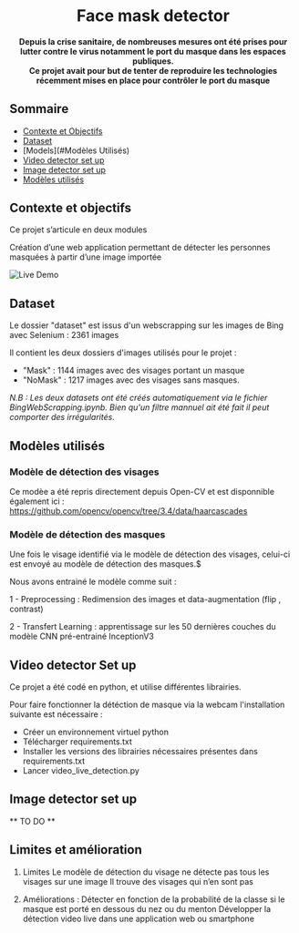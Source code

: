 <h1 align="center">Face mask detector</h1> 

<div align= "center">
  <h4>Depuis la crise sanitaire, de nombreuses mesures ont été prises pour lutter contre le virus notamment le port du masque dans les espaces publiques. <br> 
    Ce projet avait pour but de tenter de reproduire les technologies récemment mises en place pour contrôler le port du masque
</h4>
</div>

## Sommaire
  - [Contexte et Objectifs](#Contexte-et-objectifs)
  - [Dataset](#Dataset)
  - [Models](#Modèles Utilisés)
  - [Video detector set up](#VideoSetUp)
  - [Image detector set up](#ImageSetUp)
  - [Modèles utilisés](#Modèles-utilisés)


## Contexte et objectifs
Ce projet s’articule en deux modules

Création d’une web application permettant de détecter les personnes masquées à partir d’une image importée

![Live Demo](https://github.com/CharlieDpt/Mask-Detector/blob/main/Mask%20Detection%20App.gif)



## Dataset
 Le dossier "dataset" est issus d'un webscrapping sur les images de Bing avec Selenium : 2361 images
 
 Il contient les deux dossiers d'images utilisés pour le projet :
 - "Mask" : 1144 images avec des visages portant un masque
 - "NoMask" : 1217 images avec des visages sans masques.

*N.B : Les deux datasets ont été créés automatiquement via le fichier BingWebScrapping.ipynb. Bien qu'un filtre mannuel ait été fait il peut comporter des irrégularités.*

## Modèles utilisés

### Modèle de détection des visages

Ce modèe a été repris directement depuis Open-CV et est disponnible également ici : https://github.com/opencv/opencv/tree/3.4/data/haarcascades

### Modèle de détection des masques

Une fois le visage identifié via le modèle de détection des visages, celui-ci est envoyé au modèle de détection des masques.$

Nous avons entrainé le modèle comme suit : 

1 - Preprocessing : 
Redimension des images et data-augmentation (flip , contrast) 

2 - Transfert Learning : apprentissage sur les 50 dernières couches du modèle CNN pré-entrainé InceptionV3

## Video detector Set up

Ce projet a été codé en python, et utilise différentes librairies. 

Pour faire fonctionner la détéction de masque via la webcam l'installation suivante est nécessaire :

- Créer un environnement virtuel python
- Télécharger requirements.txt
- Installer les versions des librairies nécessaires présentes dans requirements.txt
- Lancer video_live_detection.py

## Image detector set up
** TO DO **

## Limites et amélioration

1. Limites
Le modèle de détection du visage ne détecte pas tous les visages sur une image 
Il trouve des visages qui n’en sont pas

2. Améliorations :
Détecter en fonction de la probabilité de la classe si le masque est porté en dessous du nez ou du menton
Développer la détection video live dans une application web ou smartphone

